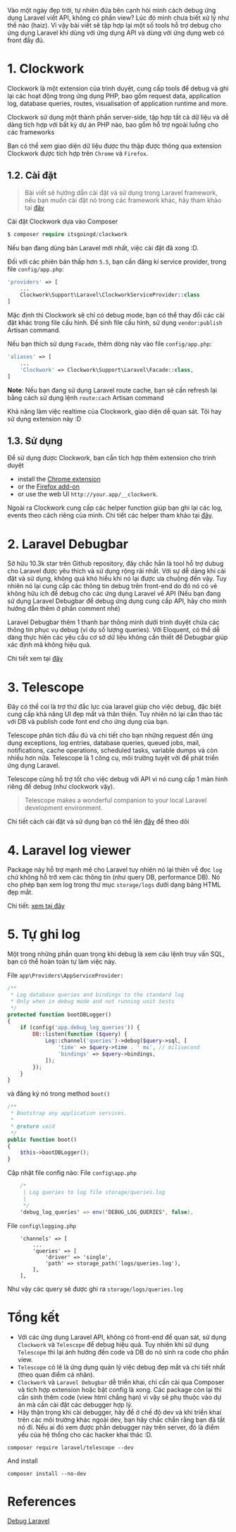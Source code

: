 Vào một ngày đẹp trời, tự nhiên đứa bên cạnh hỏi mình cách debug ứng dụng Laravel viết API, không có phần view? Lúc đó mình chưa biết xử lý như thế nào (haiz). Vì vậy bài viết sẽ tập hợp lại một số tools hỗ trợ debug cho ứng dụng Laravel khi dùng với ứng dụng API và dùng với ứng dụng web có front đầy đủ.
# 1. Clockwork

Clockwork là một extension của trình duyệt, cung cấp tools để debug và ghi lại các hoạt động trong ứng dụng PHP, bao gồm request data, application log, database queries, routes, visualisation of application runtime and more.

Clockwork sử dụng một thành phần server-side, tập hợp tất cả dữ liệu và dễ dàng tích hợp với bất kỳ dự án PHP nào, bao gồm hỗ trợ ngoài luồng cho các frameworks

Bạn có thể xem giao diện dữ liệu được thu thập được thông qua extension Clockwork được tích hợp trên `Chrome` và `Firefox`.

## 1.2. Cài đặt
> Bài viết sẽ hướng dẫn cài đặt và sử dụng trong Laravel framework, nếu bạn muốn cài đặt nó trong các framework khác, hãy tham khảo tại [đây](https://underground.works/clockwork/introduction?#content)

Cài đặt Clockwork dựa vào Composer
```php
$ composer require itsgoingd/clockwork
```

Nếu bạn đang dùng bản Laravel mới nhất, việc cài đặt đã xong :D.

Đối với các phiên bản thấp hơn `5.5`, bạn cần đăng kí service provider, trong file `config/app.php`:
```php
'providers' => [
	...
	Clockwork\Support\Laravel\ClockworkServiceProvider::class
]
```
Mặc định thì Clockwork sẽ chỉ có debug mode, bạn có thể thay đổi các cài đặt khác trong file cấu hình. Để sinh file cấu hình, sử dụng `vendor:publish` Artisan command.

Nếu bạn thích sử dụng `Facade`, thêm dòng này vào file `config/app.php`:

```php
'aliases' => [
	...
	'Clockwork' => Clockwork\Support\Laravel\Facade::class,
]
```
**Note**: Nếu bạn đang sử dụng Laravel route cache, bạn sẽ cần refresh lại bằng cách sử dụng lệnh `route:cach` Artisan command

Khả năng làm việc realtime của Clockwork, giao diện dễ quan sát. Tôi hay sử dụng extension này :D
## 1.3. Sử dụng
Để sử dụng được Clockwork, bạn cần tích hợp thêm extension cho trình duyệt
* install the [Chrome extension](https://chrome.google.com/webstore/detail/clockwork/dmggabnehkmmfmdffgajcflpdjlnoemp)
* or the [Firefox add-on](https://addons.mozilla.org/en-US/firefox/addon/clockwork-dev-tools/)
* or use the web UI `http://your.app/__clockwork`.

Ngoài ra Clockwork cung cấp các helper function giúp bạn ghi lại các log, events theo cách riêng của mình. Chi tiết các helper tham khảo tại [đây](https://github.com/itsgoingd/clockwork).

# 2. Laravel Debugbar
Sở hữu 10.3k star trên Github repository, đây chắc hẳn là tool hỗ trợ dubug cho Laravel được yêu thích và sử dụng rộng rãi nhất. Với sự dễ dàng khi cài đặt và sử dụng, không quá khó hiểu khi nó lại được ưa chuộng đến vậy. Tuy nhiên nó lại cung cấp các thông tin debug trên front-end do đó nó có vẻ không hữu ích để debug cho các ứng dụng Laravel về API (Nếu bạn đang sử dụng Laravel Debugbar để debug ứng dụng cung cấp API, hãy cho mình hướng dẫn thêm ở phần comment nhé)

Laravel Debugbar thêm 1 thanh bar thông minh dưới trình duyệt chứa các thông tin phục vụ debug (ví dụ số lượng queries). Với Eloquent, có thể dễ dàng thực hiện các yêu cầu cơ sở dữ liệu không cần thiết để Debugbar giúp xác định mã không hiệu quả.

Chi tiết xem tại [đây](https://github.com/barryvdh/laravel-debugbar)

# 3. Telescope
Đây có thể coi là trợ thử đắc lực của laravel giúp cho việc debug, đặc biệt cung cấp khả năng UI đẹp mắt và thân thiện. Tuy nhiên nó lại cần thao tác với DB và publish code font end cho ứng dụng của bạn.

Telescope phân tích đầu đủ và chi tiết cho bạn những request đến ứng dụng exceptions, log entries, database queries, queued jobs, mail, notifications, cache operations, scheduled tasks, variable dumps và còn nhiều hơn nữa. Telescope là 1 công cụ, môi trường tuyệt vời để phát triển ứng dụng Laravel.

Telescope cũng hỗ trợ tốt cho việc debug với API vì nó cung cấp 1 màn hình riêng để debug (như clockwork vậy).

> Telescope makes a wonderful companion to your local Laravel development environment.

Chi tiết cách cài đặt và sử dụng bạn có thể lên [đây](https://laravel.com/docs/5.8/telescope) để theo dõi
# 4. Laravel log viewer
Package này hỗ trợ mạnh mẽ cho Laravel tuy nhiên nó lại thiên về đọc `log` chứ không hỗ trỡ xem các thông tin (như query DB, performance DB). Nó cho phép bạn xem log trong thư mục `storage/logs` dưới dạng bảng HTML đẹp mắt.

Chi tiết: [xem tại đây](https://github.com/rap2hpoutre/laravel-log-viewer)
# 5. Tự ghi log
Một trong những phần quan trọng khi debug là xem câu lệnh truy vấn SQL, bạn có thể hoàn toàn tự làm việc này.

File `app\Providers\AppServiceProvider:`
```php
/**
 * Log database queries and bindings to the standard log
 * Only when in debug mode and not running unit tests
 */
protected function bootDBLogger()
{
    if (config('app.debug_log_queries')) {
        DB::listen(function ($query) {
            Log::channel('queries')->debug($query->sql, [
                'time' => $query->time . ' ms', // milisecond
                'bindings' => $query->bindings,
            ]);
        });
    }
}
```
và đăng ký nó trong method `boot()`
```php
/**
 * Bootstrap any application services.
 *
 * @return void
 */
public function boot()
{
    $this->bootDBLogger();
}
```
Cập nhật file config nào:
File `config\app.php`
```scala
    /*
     | Log queries to log file storage/queries.log
     |
     */
    'debug_log_queries' => env('DEBUG_LOG_QUERIES', false),
```
File `config\logging.php`
```
	'channels' => [
		...
        'queries' => [
            'driver' => 'single',
            'path' => storage_path('logs/queries.log'),
        ],
	],
```
Như vậy các query sẽ được ghi ra `storage/logs/queries.log`
# Tổng kết
- Với các ứng dụng Laravel API, không có front-end để quan sát, sử dụng `Clockwork` và `Telescope` để debug hiệu quả. Tuy nhiên khi sử dụng `Telescope` thì lại ảnh hưởng đến code và DB do nó sinh ra code cho phần view. 
- `Telescope` có lẽ là ứng dụng quản lý việc debug đẹp mắt và chi tiết nhất (theo quan điểm cá nhân).
- `Clockwork` và `Laravel Debugbar` dễ triển khai, chỉ cần cài qua Composer và tích hợp extension hoặc bật config là xong. Các package còn lại thì cần sinh thêm code (view html chẳng hạn) vì vậy sẽ phụ thuộc vào dự án mà cần cài đặt các debugger hợp lý.
- Hãy thận trọng khi cài debugger, hãy để ở chế độ dev và khi triển khai trên các môi trường khác ngoài dev, bạn hãy chắc chắn rằng bạn đã tắt nó đi. Nếu ai đó xem được phần debugger này trên server, đó là điểm yếu của hệ thống cho các hacker khai thác :D.
```
composer require laravel/telescope --dev
```
And install
```
composer install --no-dev
```

# References

[Debug Laravel](https://blog.logrocket.com/getting-started-with-laravel-telescope-what-can-it-do-for-you-719aaef07941/)